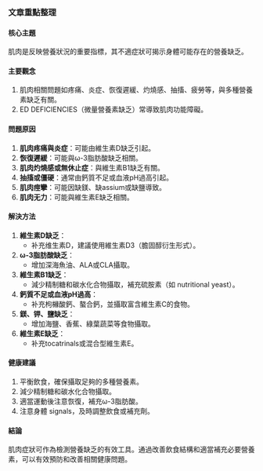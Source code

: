 ### 文章重點整理

#### 核心主題
肌肉是反映營養狀況的重要指標，其不適症狀可揭示身體可能存在的營養缺乏。

#### 主要觀念
1. 肌肉相關問題如疼痛、炎症、恢復遲緩、灼燒感、抽搐、疲勞等，與多種營養素缺乏有關。
2. ED DEFICIENCIES（微量營養素缺乏）常導致肌肉功能障礙。

#### 問題原因
1. **肌肉疼痛與炎症**：可能由維生素D缺乏引起。
2. **恢復遲緩**：可能與ω-3脂肪酸缺乏相關。
3. **肌肉灼燒感或無休止症**：與維生素B1缺乏有關。
4. **抽搐或僵硬**：通常由鈣質不足或血液pH過高引起。
5. **肌肉痙攣**：可能因缺鎂、缺assium或缺鹽導致。
6. **肌肉无力**：可能與維生素E缺乏相關。

#### 解決方法
1. **維生素D缺乏**：
   - 补充维生素D，建議使用維生素D3（膽固醇衍生形式）。
2. **ω-3脂肪酸缺乏**：
   - 增加深海魚油、ALA或CLA攝取。
3. **維生素B1缺乏**：
   - 減少精制糖和碳水化合物攝取，補充硫胺素（如 nutritional yeast）。
4. **鈣質不足或血液pH過高**：
   - 补充枸櫞酸鈣、螯合鈣，並攝取富含維生素C的食物。
5. **鎂、钾、鹽缺乏**：
   - 增加海鹽、香蕉、綠葉蔬菜等食物攝取。
6. **維生素E缺乏**：
   - 补充tocatrinals或混合型維生素E。

#### 健康建議
1. 平衡飲食，確保攝取足夠的多種營養素。
2. 減少精制糖和碳水化合物攝取。
3. 適當運動後注意恢復，補充ω-3脂肪酸。
4. 注意身體 signals，及時調整飲食或補充劑。

#### 結論
肌肉症狀可作為檢測營養缺乏的有效工具。通過改善飲食結構和適當補充必要營養素，可以有效預防和改善相關健康問題。